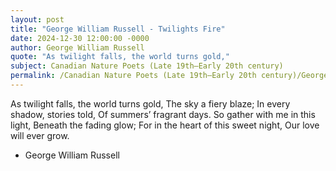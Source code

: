 ```yaml
---
layout: post
title: "George William Russell - Twilights Fire"
date: 2024-12-30 12:00:00 -0000
author: George William Russell
quote: "As twilight falls, the world turns gold,"
subject: Canadian Nature Poets (Late 19th–Early 20th century)
permalink: /Canadian Nature Poets (Late 19th–Early 20th century)/George William Russell/George William Russell - Twilights Fire
---
```


As twilight falls, the world turns gold,
The sky a fiery blaze;
In every shadow, stories told,
Of summers’ fragrant days.
So gather with me in this light,
Beneath the fading glow;
For in the heart of this sweet night,
Our love will ever grow.


- George William Russell
